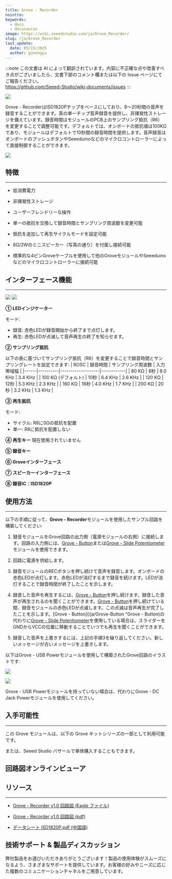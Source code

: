 ```yaml
---
title: Grove - Recorder
nointro:
keywords:
  - docs
  - docusaurus
image: https://wiki.seeedstudio.com/ja/Grove_Recorder/
slug: /ja/Grove_Recorder
last_update:
  date: 05/15/2025
  author: gunengyu
---
```

:::note
この文書は AI によって翻訳されています。内容に不正確な点や改善すべき点がございましたら、文書下部のコメント欄または以下の Issue ページにてご報告ください。  
https://github.com/Seeed-Studio/wiki-documents/issues
:::

![](https://files.seeedstudio.com/wiki/Grove_Recorder/img/Grove-Recoder.jpg)

Grove - RecorderはISD1820Pチップをベースにしており、8～20秒間の音声を録音することができます。真の単一チップ音声録音を提供し、非揮発性ストレージを備えています。録音時間はモジュールのPCB上のサンプリング抵抗（R6）を変更することで調整可能です。デフォルトでは、オンボードの抵抗値は100KΩであり、モジュールはデフォルトで10秒間の録音時間を提供します。音声録音はオンボードのプッシュボタンやSeeeduinoなどのマイクロコントローラーによって直接制御することができます。

[![](https://files.seeedstudio.com/wiki/Seeed-WiKi/docs/images/300px-Get_One_Now_Banner-ragular.png)](https://www.seeedstudio.com/Grove-Recorder-p-1825.html)

## 特徴

---

* 低消費電力

* 非揮発性ストレージ

* ユーザーフレンドリーな操作

* 単一の抵抗を交換して録音時間とサンプリング周波数を変更可能

* 抵抗を追加して再生サイクルモードを設定可能

* 8Ω/2Wのミニスピーカー（写真の通り）を付属し接続可能

* 標準的な4ピンGroveケーブルを使用して他のGroveモジュールやSeeeduinoなどのマイクロコントローラーに接続可能

## インターフェース機能

---
![](https://files.seeedstudio.com/wiki/Grove_Recorder/img/Recorder_Bottom1.jpg)
![](https://files.seeedstudio.com/wiki/Grove_Recorder/img/Recorder_Top1.jpg)

**① LEDインジケーター**

モード:
- 録音: 赤色LEDが録音開始から終了まで点灯します。
- 再生: 赤色LEDが点滅して音声再生の終了を知らせます。

**② サンプリング抵抗**

以下の表に基づいてサンプリング抵抗（R6）を変更することで録音時間とサンプリングレートを設定できます:
| ROSC | 録音時間 | サンプリング周波数 | 入力帯域幅 |
|------|----------|-------------------|------------|
| 80 KΩ | 8秒 | 8.0 KHz | 3.4 KHz |
| 100 KΩ (デフォルト) | 10秒 | 6.4 KHz | 2.6 KHz |
| 120 KΩ | 12秒 | 5.3 KHz | 2.3 KHz |
| 160 KΩ | 16秒 | 4.0 KHz | 1.7 KHz |
| 200 KΩ | 20秒 | 3.2 KHz | 1.3 KHz |

**③ 再生抵抗**

モード:
- サイクル: R8に0Ωの抵抗を配置
- 単一: R8に抵抗を配置しない

**④ 再生キー**
現在使用されていません

**⑤ 録音キー**

**⑥ Groveインターフェース**

**⑦ スピーカーインターフェース**

**⑧ 録音IC：ISD1820P**

## 使用方法

---
以下の手順に従って、**Grove - Recorder**モジュールを使用したサンプル回路を構築してください:

1. 録音モジュールをGrove回路の出力側（電源モジュールの右側）に接続します。回路の入力側には、[Grove - Button](/ja/Grove-Button "Grove - Button")または[Grove - Slide Potentiometer](/ja/Grove-Slide_Potentiometer "Grove - Slide Potentiometer")モジュールを使用できます。
2. 回路に電源を供給します。

3. 録音モジュールのRECボタンを押し続けて音声を録音します。オンボードの赤色LEDが点灯します。赤色LEDが消灯するまで録音を続けます。LEDが消灯することで録音時間が終了したことを示します。

4. 録音した音声を再生するには、[Grove - Button](/ja/Grove-Button "Grove - Button")を押し続けます。録音した音声が再生されるのを聞くことができます。[Grove - Button](/ja/Grove-Button "Grove - Button")を押し続けている間、録音モジュールの赤色LEDが点滅します。この点滅は音声再生が完了したことを示します。[Grove - Button](/ja/Grove-Button "Grove - Button)の代わりに[Grove - Slide Potentiometer](/ja/Grove-Slide_Potentiometer "Grove - Slide Potentiometer")を使用している場合は、スライダーをGNDからVCCの位置に移動することでいつでも再生を聞くことができます。

5. 録音した音声を上書きするには、上記の手順3を繰り返してください。新しいメッセージが古いメッセージを上書きします。

以下はGrove - USB Powerモジュールを使用して構築されたGrove回路のイラストです:

![](https://files.seeedstudio.com/wiki/Grove_Recorder/img/REC_Grove-Recoder.JPG)

![](https://files.seeedstudio.com/wiki/Grove_Recorder/img/Play_Grove-Recoder.JPG)

Grove - USB Powerモジュールを持っていない場合は、代わりにGrove - DC Jack Powerモジュールを使用してください。

## 入手可能性

---
この Grove モジュールは、以下の Grove キットシリーズの一部として利用可能です。

<!-- * [Grove Mixer Pack V2](/ja/Grove-Mixer_Pack_V2 "GROVE MIXER PACK V2") -->

または、Seeed Studio バザールで単体購入することもできます。

## 回路図オンラインビューア

<div className="altium-ecad-viewer" data-project-src="https://files.seeedstudio.com/wiki/Grove_Recorder/res/Grove-Recorder_v1.0.zip" style={{borderRadius: '0px 0px 4px 4px', height: 500, borderStyle: 'solid', borderWidth: 1, borderColor: 'rgb(241, 241, 241)', overflow: 'hidden', maxWidth: 1280, maxHeight: 700, boxSizing: 'border-box'}}>
</div>

## リソース

---

* [Grove - Recorder v1.0 回路図 (Eagle ファイル)](https://files.seeedstudio.com/wiki/Grove_Recorder/res/Grove-Recorder_v1.0.zip)

* [Grove - Recorder v1.0 回路図 (pdf)](https://files.seeedstudio.com/wiki/Grove_Recorder/res/Grove-Recorder_v1.0.pdf)

* [データシート ISD1820P.pdf (中国語)](https://files.seeedstudio.com/wiki/Grove_Recorder/res/ISD1820P.pdf)

## 技術サポート & 製品ディスカッション

弊社製品をお選びいただきありがとうございます！製品の使用体験がスムーズになるよう、さまざまなサポートを提供しています。お客様の好みやニーズに応じた複数のコミュニケーションチャネルをご用意しています。

<div class="button_tech_support_container">
<a href="https://forum.seeedstudio.com/" class="button_forum"></a> 
<a href="https://www.seeedstudio.com/contacts" class="button_email"></a>
</div>

<div class="button_tech_support_container">
<a href="https://discord.gg/eWkprNDMU7" class="button_discord"></a> 
<a href="https://github.com/Seeed-Studio/wiki-documents/discussions/69" class="button_discussion"></a>
</div>